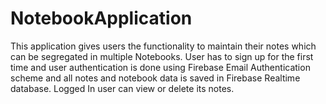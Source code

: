 # NotebookApplication
This application gives users the functionality to maintain their notes which can be segregated in multiple Notebooks. User has to sign up for the first time and user authentication is done using Firebase Email Authentication scheme and all notes and notebook data is saved in Firebase Realtime database. Logged In user can view or delete its notes.
